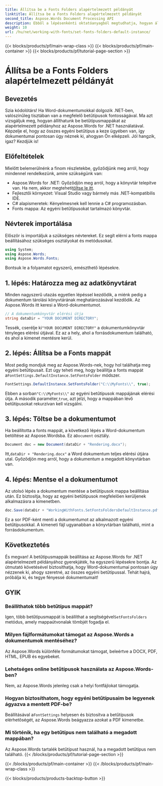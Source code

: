 ```yaml
---
title: Állítsa be a Fonts Folders alapértelmezett példányát
linktitle: Állítsa be a Fonts Folders alapértelmezett példányát
second_title: Aspose.Words Document Processing API
description: Ebből a lépésenkénti oktatóanyagból megtudhatja, hogyan állíthat be betűtípusmappákat az Aspose.Words for .NET alapértelmezett példányához. Könnyedén testreszabhatja Word-dokumentumait.
weight: 10
url: /hu/net/working-with-fonts/set-fonts-folders-default-instance/
---
```


{{< blocks/products/pf/main-wrap-class >}}
{{< blocks/products/pf/main-container >}}
{{< blocks/products/pf/tutorial-page-section >}}

# Állítsa be a Fonts Folders alapértelmezett példányát

## Bevezetés

Szia kódolótárs! Ha Word-dokumentumokkal dolgozik .NET-ben, valószínűleg tisztában van a megfelelő betűtípusok fontosságával. Ma azt vizsgáljuk meg, hogyan állíthatunk be betűtípusmappákat az alapértelmezett példányhoz az Aspose.Words for .NET használatával. Képzelje el, hogy az összes egyéni betűtípus a keze ügyében van, így dokumentumai pontosan úgy néznek ki, ahogyan Ön elképzeli. Jól hangzik, igaz? Kezdjük is!

## Előfeltételek

Mielőtt belemerülnénk a finom részletekbe, győződjünk meg arról, hogy mindennel rendelkezünk, amire szükségünk van:
-  Aspose.Words for .NET: Győződjön meg arról, hogy a könyvtár telepítve van. Ha nem, akkor megteheti[töltse le itt](https://releases.aspose.com/words/net/).
- Fejlesztői környezet: Visual Studio vagy bármely más .NET-kompatibilis IDE.
- C# alapismeretek: Kényelmesnek kell lennie a C# programozásban.
- Fonts mappa: Az egyéni betűtípusokat tartalmazó könyvtár.

## Névterek importálása

Először is importáljuk a szükséges névtereket. Ez segít elérni a fonts mappa beállításához szükséges osztályokat és metódusokat.

```csharp
using System;
using Aspose.Words;
using Aspose.Words.Fonts;
```

Bontsuk le a folyamatot egyszerű, emészthető lépésekre.

## 1. lépés: Határozza meg az adatkönyvtárat

Minden nagyszerű utazás egyetlen lépéssel kezdődik, a miénk pedig a dokumentum tárolási könyvtárának meghatározásával kezdődik. Az Aspose.Words itt keresi a Word-dokumentumot.

```csharp
// A dokumentumkönyvtár elérési útja
string dataDir = "YOUR DOCUMENT DIRECTORY";
```

 Tessék, cserélje ki`"YOUR DOCUMENT DIRECTORY"` a dokumentumkönyvtár tényleges elérési útjával. Ez az a hely, ahol a forrásdokumentum található, és ahol a kimenet mentésre kerül.

## 2. lépés: Állítsa be a Fonts mappát

 Most pedig mondjuk meg az Aspose.Words-nek, hogy hol találhatja meg egyéni betűtípusait. Ezt úgy teheti meg, hogy beállítja a fonts mappát a`FontSettings.DefaultInstance.SetFontsFolder` módszer.

```csharp
FontSettings.DefaultInstance.SetFontsFolder("C:\\MyFonts\\", true);
```

 Ebben a sorban`"C:\\MyFonts\\"` az egyéni betűtípusok mappájának elérési útja. A második paraméter,`true`, azt jelzi, hogy a mappában lévő betűtípusokat rekurzívan kell vizsgálni.

## 3. lépés: Töltse be a dokumentumot

 Ha beállította a fonts mappát, a következő lépés a Word-dokumentum betöltése az Aspose.Wordsba. Ez a`Document` osztály.

```csharp
Document doc = new Document(dataDir + "Rendering.docx");
```

 Itt,`dataDir + "Rendering.docx"` a Word dokumentum teljes elérési útjára utal. Győződjön meg arról, hogy a dokumentum a megadott könyvtárban van.

## 4. lépés: Mentse el a dokumentumot

Az utolsó lépés a dokumentum mentése a betűtípusok mappa beállítása után. Ez biztosítja, hogy az egyéni betűtípusok megfelelően kerüljenek alkalmazásra a kimenetben.

```csharp
doc.Save(dataDir + "WorkingWithFonts.SetFontsFoldersDefaultInstance.pdf");
```

Ez a sor PDF-ként menti a dokumentumot az alkalmazott egyéni betűtípusokkal. A kimeneti fájl ugyanabban a könyvtárban található, mint a forrásdokumentum.

## Következtetés

És megvan! A betűtípusmappák beállítása az Aspose.Words for .NET alapértelmezett példányához gyerekjáték, ha egyszerű lépésekre bontja. Az útmutató követésével biztosíthatja, hogy Word-dokumentumai pontosan úgy nézzenek ki, ahogy szeretné, az összes egyéni betűtípussal. Tehát hajrá, próbálja ki, és tegye fényessé dokumentumait!

## GYIK

### Beállíthatok több betűtípus mappát?
 Igen, több betűtípusmappát is beállíthat a segítségével`SetFontsFolders` metódus, amely mappaútvonalak tömbjét fogadja el.

### Milyen fájlformátumokat támogat az Aspose.Words a dokumentumok mentéséhez?
Az Aspose.Words különféle formátumokat támogat, beleértve a DOCX, PDF, HTML, EPUB és egyebeket.

### Lehetséges online betűtípusok használata az Aspose.Words-ben?
Nem, az Aspose.Words jelenleg csak a helyi fontfájlokat támogatja.

### Hogyan biztosíthatom, hogy egyéni betűtípusaim be legyenek ágyazva a mentett PDF-be?
 Beállításával a`FontSettings` helyesen és biztosítva a betűtípusok elérhetőségét, az Aspose.Words beágyazza azokat a PDF kimenetbe.

### Mi történik, ha egy betűtípus nem található a megadott mappában?
Az Aspose.Words tartalék betűtípust használ, ha a megadott betűtípus nem található.
{{< /blocks/products/pf/tutorial-page-section >}}

{{< /blocks/products/pf/main-container >}}
{{< /blocks/products/pf/main-wrap-class >}}

{{< blocks/products/products-backtop-button >}}
